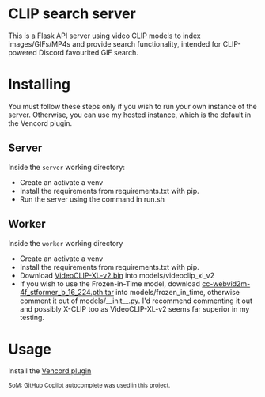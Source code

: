 # CLIP search server
This is a Flask API server using video CLIP models to index images/GIFs/MP4s and provide search functionality, intended for CLIP-powered Discord favourited GIF search.

# Installing
You must follow these steps only if you wish to run your own instance of the server. Otherwise, you can use my hosted instance, which is the default in the Vencord plugin.
## Server
Inside the `server` working directory:
- Create an activate a venv
- Install the requirements from requirements.txt with pip.
- Run the server using the command in run.sh

## Worker
Inside the `worker` working directory
- Create an activate a venv
- Install the requirements from requirements.txt with pip.
- Download [VideoCLIP-XL-v2.bin](https://huggingface.co/alibaba-pai/VideoCLIP-XL-v2/blob/main/VideoCLIP-XL-v2.bin) into models/videoclip_xl_v2
- If you wish to use the Frozen-in-Time model, download [cc-webvid2m-4f_stformer_b_16_224.pth.tar](https://www.robots.ox.ac.uk/~maxbain/frozen-in-time/models/cc-webvid2m-4f_stformer_b_16_224.pth.tar) into models/frozen_in_time, otherwise comment it out of models/\_\_init\_\_.py. I'd recommend commenting it out and possibly X-CLIP too as VideoCLIP-XL-v2 seems far superior in my testing.

# Usage
Install the [Vencord plugin](https://github.com/Woodie-07/clipFavGifSearch)

<small>SoM: GitHub Copilot autocomplete was used in this project.</small>
